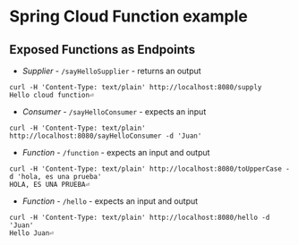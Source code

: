 # Spring Cloud Function example

## Exposed Functions as Endpoints
- *Supplier* - `/sayHelloSupplier` - returns an output

```
curl -H 'Content-Type: text/plain' http://localhost:8080/supply
Hello cloud function⏎                                                                                                      

```

- *Consumer* - `/sayHelloConsumer` - expects an input

```
curl -H 'Content-Type: text/plain' http://localhost:8080/sayHelloConsumer -d 'Juan'
```

- *Function* - `/function` - expects an input and output
```
curl -H 'Content-Type: text/plain' http://localhost:8080/toUpperCase -d 'hola, es una prueba'
HOLA, ES UNA PRUEBA⏎    
```

- *Function* - `/hello` - expects an input and output
```                                                                                        
curl -H 'Content-Type: text/plain' http://localhost:8080/hello -d 'Juan'
Hello Juan⏎  
```